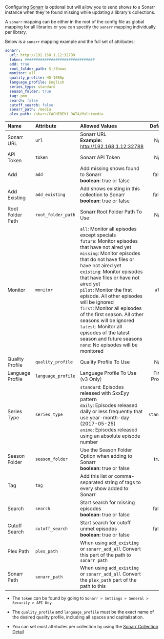 Configuring [Sonarr](https://sonarr.tv/) is optional but will allow you to send shows to a Sonarr instance when they're found missing while updating a library's collections.

A `sonarr` mapping can be either in the root of the config file as global mapping for all libraries or you can specify the `sonarr` mapping individually per library.

Below is a `sonarr` mapping example and the full set of attributes:
```YAML
sonarr:
  url: http://192.168.1.12:32789
  token: ################################
  add: true
  root_folder_path: S:/Shows
  monitor: all
  quality_profile: HD-1080p
  language_profile: English
  series_type: standard
  season_folder: true
  tag: pmm
  search: false
  cutoff_search: false
  sonarr_path: /media
  plex_path: /share/CACHEDEV1_DATA/Multimedia
```

| Name | Attribute | Allowed Values| Default | Required |
| :--- | :--- | :--- | :---: | :---: |
| Sonarr URL | `url` | Sonarr URL<br>**Example:** http://192.168.1.12:32788 | N/A | :heavy_check_mark: |
| API Token | `token` | Sonarr API Token | N/A | :heavy_check_mark: |
| Add | `add` | Add missing shows found to Sonarr<br>**boolean:** true or false | false | :x: |
| Add Existing | `add_existing` | Add shows existing in this collection to Sonarr<br>**boolean:** true or false | false | :x: |
| Root Folder Path | `root_folder_path` | Sonarr Root Folder Path To Use | N/A | :heavy_check_mark: |
| Monitor | `monitor` | `all`: Monitor all episodes except specials<br>`future`: Monitor episodes that have not aired yet<br>`missing`: Monitor episodes that do not have files or have not aired yet<br>`existing`: Monitor episodes that have files or have not aired yet<br>`pilot`: Monitor the first episode. All other episodes will be ignored<br>`first`: Monitor all episodes of the first season. All other seasons will be ignored<br>`latest`: Monitor all episodes of the latest season and future seasons<br>`none`: No episodes will be monitored | `all` | :x: |
| Quality Profile | `quality_profile` | Quality Profile To Use | N/A | :heavy_check_mark: |
| Language Profile | `language_profile` | Language Profile To Use (v3 Only) | First Profile | :x: |
| Series Type | `series_type` | `standard`: Episodes released with SxxEyy pattern<br>`daily`: Episodes released daily or less frequently that use year-month-day (2017-05-25)<br>`anime`: Episodes released using an absolute episode number | `standard` | :x: |
| Season Folder | `season_folder` | Use the Season Folder Option when adding to Sonarr<br>**boolean:** true or false | true | :x: |
| Tag | `tag` | Add this list or comma-separated string of tags to every show added to Sonarr | ` ` | :x: |
| Search | `search` | Start search for missing episodes<br>**boolean:** true or false | false | :x: |
| Cutoff Search | `cutoff_search` | Start search for cutoff unmet episodes<br>**boolean:** true or false | false | :x: |
| Plex Path | `plex_path` | When using `add_existing` or `sonarr_add_all` Convert this part of the path to `sonarr_path` | ` ` | :x: |
| Sonarr Path | `sonarr_path` | When using `add_existing` or `sonarr_add_all` Convert the `plex_path` part of the path to this | ` ` | :x: |

* The `token` can be found by going to `Sonarr > Settings > General > Security > API Key`

* The `quality_profile` and `language_profile` must be the exact name of the desired quality profile, including all spaces and capitalization.

* You can set most attributes per collection by using the [Sonarr Collection Detail](https://github.com/meisnate12/Plex-Meta-Manager/wiki/Collection-Details#sonarr-attributes)